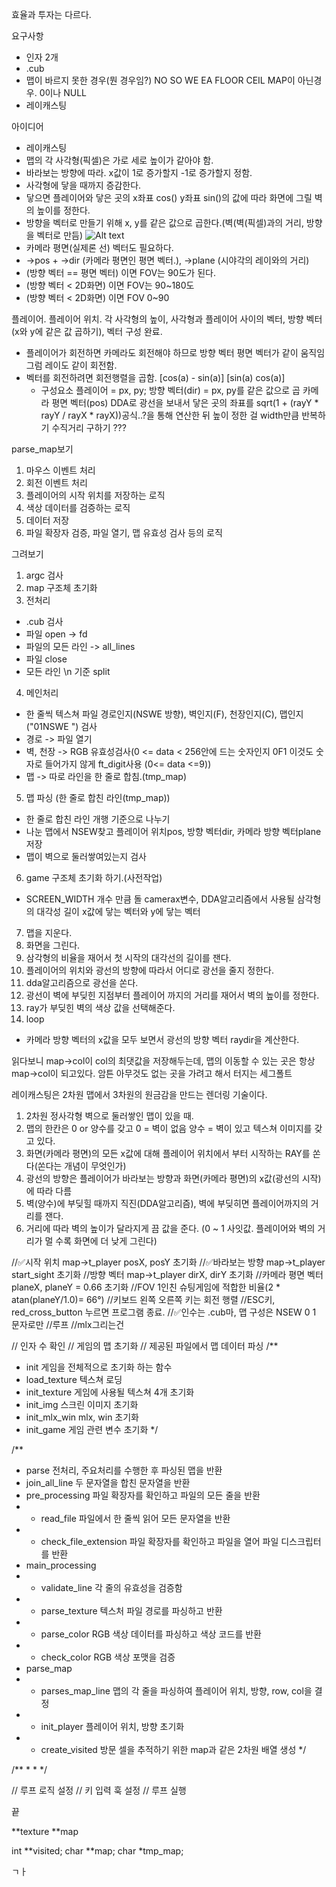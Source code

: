 효율과 투자는 다르다.

요구사항
 - 인자 2개
 - .cub
 - 맵이 바르지 못한 경우(뭔 경우임?)
 NO SO WE EA FLOOR CEIL MAP이 아닌경우. 0이나 NULL
 - 레이캐스팅
 

아이디어
- 레이캐스팅
 - 맵의 각 사각형(픽셀)은 가로 세로 높이가 같아야 함.
 - 바라보는 방향에 따라. x값이 1로 증가할지 -1로 증가할지 정함.
 - 사각형에 닿을 때까지 증감한다.
 - 닿으면 플레이어와 닿은 곳의 x좌표 cos() y좌표 sin()의 값에 따라 화면에 그릴 벽의 높이를 정한다.
 - 방향을 벡터로 만들기 위해 x, y를 같은 값으로 곱한다.(벽(벽(픽셀)과의 거리, 방향을 벡터로 만듬)
 ![Alt text](https://lodev.org/cgtutor/images/raycastingcamera.gif)
 - 카메라 평면(실제론 선) 벡터도 필요하다.
 - ->pos + ->dir (카메라 평면인 평면 벡터.), ->plane (시야각의 레이와의 거리)
 - (방향 벡터 == 평면 벡터) 이면 FOV는 90도가 된다.
 - (방향 벡터 < 2D화면) 이면 FOV는 90~180도
 - (방향 벡터 < 2D화면) 이면 FOV 0~90
 
 플레이어. 플레이어 위치. 각 사각형의 높이, 사각형과 플레이어 사이의 벡터,
 방향 벡터(x와 y에 같은 값 곱하기), 
 벡터 구성 완료.
 - 플레이어가 회전하면 카메라도 회전해야 하므로
   방향 벡터 평면 벡터가 같이 움직임 그럼 레이도 같이 회전함.
 - 벡터를 회전하려면 회전행렬을 곱함.
 [cos(a) - sin(a)]
 [sin(a) cos(a)]
	- 구성요소
		플레이어 = px, py;
		방향 벡터(dir) = px, py를 같은 값으로 곱
		카메라 평면 벡터(pos)
		DDA로 광선을 보내서 닿은 곳의 좌표를 sqrt(1 + (rayY * rayY / rayX * rayX))공식..?을 통해 연산한 뒤 높이 정한 걸 width만큼 반복하기
		수직거리 구하기 ???

parse_map보기



1. 마우스 이벤트 처리
2. 회전 이벤트 처리
3. 플레이어의 시작 위치를 저장하는 로직
4. 색상 데이터를 검증하는 로직
5. 데이터 저장
6. 파일 확장자 검증, 파일 열기, 맵 유효성 검사 등의 로직

그려보기

1. argc 검사
2. map 구조체 초기화
3. 전처리
 - .cub 검사
 - 파일 open -> fd
 - 파일의 모든 라인 -> all_lines
 - 파일 close
 - 모든 라인 \n 기준 split
4. 메인처리
 - 한 줄씩 텍스쳐 파일 경로인지(NSWE 방향), 벽인지(F), 천장인지(C), 맵인지("01NSWE ") 검사
 - 경로 -> 파일 열기
 - 벽, 천장 -> RGB 유효성검사(0 <= data < 256안에 드는 숫자인지 0F1 이것도 숫자로 들어가지 않게 ft_digit사용 (0<= data <=9))
 - 맵 -> 따로 라인을 한 줄로 합침.(tmp_map)
5. 맵 파싱 (한 줄로 합친 라인(tmp_map))
 - 한 줄로 합친 라인 개행 기준으로 나누기
 - 나눈 맵에서 NSEW찾고 플레이어 위치pos, 방향 벡터dir, 카메라 방향 벡터plane 저장
 - 맵이 벽으로 둘러쌓여있는지 검사
6. game	구조체 초기화 하기.(사전작업)
 - SCREEN_WIDTH 개수 만큼 돌 camerax변수, DDA알고리즘에서 사용될 삼각형의 대각성 길이 x값에 닿는 벡터와 y에 닿는 벡터
7. 맵을 지운다.
8. 화면을 그린다.
9. 삼각형의 비율을 재어서 첫 시작의 대각선의 길이를 잰다.
10. 플레이어의 위치와 광선의 방향에 따라서 어디로 광선을 줄지 정한다.
11. dda알고리즘으로 광선을 쏜다.
12. 광선이 벽에 부딪힌 지점부터 플레이어 까지의 거리를 재어서 벽의 높이를 정한다.
13. ray가 부딪힌 벽의 색상 값을 선택해준다.
14. loop
 - 카메라 방향 벡터의 x값을 모두 보면서 광선의 방향 벡터 raydir을 계산한다.

읽다보니 map->col이 col의 최댓값을 저장해두는데, 맵의 이동할 수 있는 곳은 항상 map->col이 되고있다. 암튼 아무것도 없는 곳을 가려고 해서 터지는 세그폴트

레이캐스팅은 2차원 맵에서 3차원의 원금감을 만드는 렌더링 기술이다.

1. 2차원 정사각형 벽으로 둘러쌓인 맵이 있을 때.
2. 맵의 한칸은 0 or 양수를 갖고
	0 = 벽이 없음
	양수 = 벽이 있고 텍스쳐 이미지를 갖고 있다.
3. 화면(카메라 평면)의 모든 x값에 대해 플레이어 위치에서 부터 시작하는 RAY를 쏜다(쏜다는 개념이 무엇인가)
4. 광선의 방향은 플레이어가 바라보는 방향과 화면(카메라 평면)의 x값(광선의 시작)에 따라 다름
5. 벽(양수)에 부딪힐 때까지 직진(DDA알고리즘), 벽에 부딪히면 플레이어까지의 거리를 잰다.
6. 거리에 따라 벽의 높이가 달라지게 끔 값을 준다. (0 ~ 1 사잇값. 플레이어와 벽의 거리가 멀 수록 화면에 더 낮게 그린다)


//✅시작 위치 map->t_player posX, posY 초기화
//✅바라보는 방향 map->t_player start_sight 초기화
//방향 벡터 map->t_player dirX, dirY 초기화
//카메라 평면 벡터 planeX, planeY = 0.66 초기화
//FOV 1인친 슈팅게임에 적합한 비율(2 * atan(planeY/1.0)= 66°)
//키보드 왼쪽 오른쪽 키는 회전 행렬
//ESC키, red_cross_button 누르면 프로그램 종료.
//✅인수는 .cub마, 맵 구성은 NSEW 0 1 문자로만
//루프
//mlx그리는건

// 인자 수 확인
// 게임의 맵 초기화
// 제공된 파일에서 맵 데이터 파싱
/**
 * init 게임을 전체적으로 초기화 하는 함수
 * load_texture 텍스쳐 로딩
 * init_texture 게임에 사용될 텍스쳐 4개 초기화
 * init_img 스크린 이미지 초기화
 * init_mlx_win mlx, win 초기화
 * init_game 게임 관련 변수 초기화 
 */

/**
 * parse 전처리, 주요처리를 수행한 후 파싱된 맵을 반환
 * join_all_line 두 문자열을 합친 문자열을 반환
 * pre_processing 파일 확장자를 확인하고 파일의 모든 줄을 반환
 * - read_file 파일에서 한 줄씩 읽어 모든 문자열을 반환
 * - check_file_extension 파일 확장자를 확인하고 파일을 열어 파일 디스크립터를 반환
 * main_processing
 * - validate_line 각 줄의 유효성을 검증함
 * - parse_texture 텍스처 파일 경로를 파싱하고 반환
 * - parse_color RGB 색상 데이터를 파싱하고 색상 코드를 반환
 *   - check_color RGB 색상 포맷을 검증
 * parse_map
 * - parses_map_line 맵의 각 줄을 파싱하여 플레이어 위치, 방향, row, col을 결정
 *   - init_player 플레이어 위치, 방향 초기화
 * - create_visited 방문 셀을 추적하기 위한 map과 같은 2차원 배열 생성
 */

/**
 * 
 * 
 */

// 루프 로직 설정
// 키 입력 훅 설정
// 루프 실행

끝

**texture
**map

int			**visited;
char		**map;
char		*tmp_map;

ㄱㅏ
